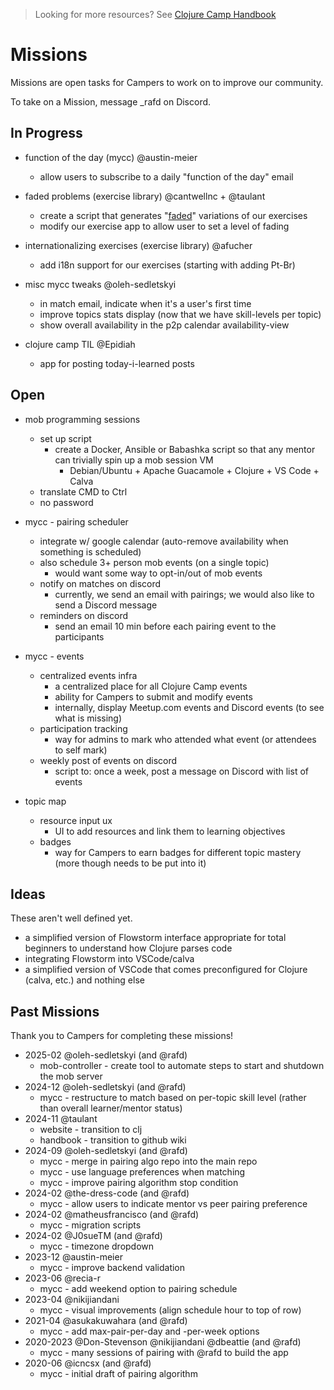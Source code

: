 > Looking for more resources? See [Clojure Camp Handbook](README.md)

# Missions

Missions are open tasks for Campers to work on to improve our community.

To take on a Mission, message \_rafd on Discord.

## In Progress

- function of the day (mycc) @austin-meier

  - allow users to subscribe to a daily "function of the day" email

- faded problems (exercise library) @cantwellnc + @taulant

  - create a script that generates "[faded](https://teachtogether.tech/en/index.html#faded-examples)" variations of our exercises
  - modify our exercise app to allow user to set a level of fading

- internationalizing exercises (exercise library) @afucher

  - add i18n support for our exercises (starting with adding Pt-Br)

- misc mycc tweaks @oleh-sedletskyi

  - in match email, indicate when it's a user's first time
  - improve topics stats display (now that we have skill-levels per topic)
  - show overall availability in the p2p calendar availability-view
 
- clojure camp TIL @Epidiah
  
  - app for posting today-i-learned posts


## Open

- mob programming sessions
  - set up script
    - create a Docker, Ansible or Babashka script so that any mentor can trivially spin up a mob session VM
      - Debian/Ubuntu + Apache Guacamole + Clojure + VS Code + Calva
  - translate CMD to Ctrl
  - no password

- mycc - pairing scheduler
  - integrate w/ google calendar (auto-remove availability when something is scheduled)
  - also schedule 3+ person mob events (on a single topic)
    - would want some way to opt-in/out of mob events
  - notify on matches on discord
    - currently, we send an email with pairings; we would also like to send a Discord message
  - reminders on discord
    - send an email 10 min before each pairing event to the participants

- mycc - events
  - centralized events infra
    - a centralized place for all Clojure Camp events
    - ability for Campers to submit and modify events
    - internally, display Meetup.com events and Discord events (to see what is missing)
  - participation tracking
    - way for admins to mark who attended what event (or attendees to self mark)
  - weekly post of events on discord
    - script to: once a week, post a message on Discord with list of events

- topic map
  - resource input ux
    - UI to add resources and link them to learning objectives
  - badges
    - way for Campers to earn badges for different topic mastery (more though needs to be put into it)

## Ideas

These aren't well defined yet.

- a simplified version of Flowstorm interface appropriate for total beginners to understand how Clojure parses code
- integrating Flowstorm into VSCode/calva
- a simplified version of VSCode that comes preconfigured for Clojure (calva, etc.) and nothing else

## Past Missions

Thank you to Campers for completing these missions!
- 2025-02 @oleh-sedletskyi (and @rafd)
  - mob-controller - create tool to automate steps to start and shutdown the mob server
- 2024-12 @oleh-sedletskyi (and @rafd)
  - mycc - restructure to match based on per-topic skill level (rather than overall learner/mentor status)
- 2024-11 @taulant
  - website - transition to clj
  - handbook - transition to github wiki
- 2024-09 @oleh-sedletskyi (and @rafd)
  - mycc - merge in pairing algo repo into the main repo
  - mycc - use language preferences when matching
  - mycc - improve pairing algorithm stop condition
- 2024-02 @the-dress-code (and @rafd)
  - mycc - allow users to indicate mentor vs peer pairing preference
- 2024-02 @matheusfrancisco (and @rafd)
  - mycc - migration scripts
- 2024-02 @J0sueTM (and @rafd)
  - mycc - timezone dropdown
- 2023-12 @austin-meier
  - mycc - improve backend validation
- 2023-06 @recia-r
  - mycc - add weekend option to pairing schedule
- 2023-04 @nikijiandani
  - mycc - visual improvements (align schedule hour to top of row)
- 2021-04 @asukakuwahara (and @rafd)
  - mycc - add max-pair-per-day and -per-week options
- 2020-2023 @Don-Stevenson @nikijiandani @dbeattie (and @rafd)
  - mycc - many sessions of pairing with @rafd to build the app
- 2020-06 @icncsx (and @rafd)
  - mycc - initial draft of pairing algorithm
